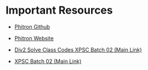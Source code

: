 # Important Resources
- [ Phitron Github](https://github.com/phitronio)

- [ Phitron Website ](https://phitron.io/)

- [ Div2 Solve Class Codes XPSC Batch 02 (Main Link) ](https://github.com/phitronio/Div-2-solve-class-codes-XPSC-Batch-02)

- [ XPSC Batch 02 (Main Link) ](https://github.com/phitronio/XPSC_Batch_02)
